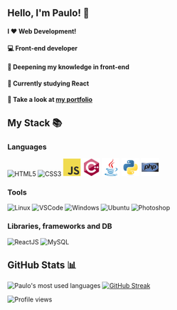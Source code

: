 ## Hello, I'm Paulo! 👋

#### I ❤️ Web Development!
#### 💻 Front-end developer
#### 🖖 Deepening my knowledge in front-end
#### 🌱 Currently studying React
#### 💼 Take a look at <a href="https://paulobacelar.github.io/">my portfolio</a> 
## My Stack 📚
<h3 align="left">Languages</h3>
<p align="left">
 <img src="https://cdn.jsdelivr.net/gh/devicons/devicon/icons/html5/html5-original.svg" alt="HTML5" width="40" height="40" />
 <img src="https://cdn.jsdelivr.net/gh/devicons/devicon/icons/css3/css3-original.svg" alt="CSS3" width="40" height="40" />
 <img src="https://raw.githubusercontent.com/devicons/devicon/master/icons/javascript/javascript-original.svg" alt="javascript" width="40" height="40"/>
 <img src="https://raw.githubusercontent.com/devicons/devicon/master/icons/cplusplus/cplusplus-original.svg" alt="cplusplus" width="40" height="40"/> 
 <img src="https://raw.githubusercontent.com/devicons/devicon/master/icons/java/java-original.svg" alt="java" width="40" height="40"/> 
 <img src="https://raw.githubusercontent.com/devicons/devicon/master/icons/python/python-original.svg" alt="python" width="40" height="40"/>
 <img src="https://raw.githubusercontent.com/devicons/devicon/master/icons/php/php-original.svg" alt="php" width="40" height="40"/>
</p>

<h3 align="left">Tools</h3>
<p align="left">
 <img src="https://cdn.jsdelivr.net/gh/devicons/devicon/icons/linux/linux-original.svg" alt="Linux" width="40" height="40" />
 <img src="https://cdn.jsdelivr.net/gh/devicons/devicon/icons/vscode/vscode-original.svg" alt="VSCode" width="40" height="40" />
 <img src="https://cdn.jsdelivr.net/gh/devicons/devicon/icons/windows8/windows8-original.svg" alt="Windows" width="40" height="40" />
 <img src="https://cdn.jsdelivr.net/gh/devicons/devicon/icons/ubuntu/ubuntu-plain.svg" alt="Ubuntu" width="40" height="40" />
 <img src="https://cdn.jsdelivr.net/gh/devicons/devicon/icons/photoshop/photoshop-plain.svg" alt="Photoshop" width="40" height="40" />
</p>

<h3 align="left">Libraries, frameworks and DB</h3>
<p align="left">
 <img src="https://cdn.jsdelivr.net/gh/devicons/devicon/icons/react/react-original.svg" alt="ReactJS" width="40" height="40" />
 <img src="https://cdn.jsdelivr.net/gh/devicons/devicon/icons/mysql/mysql-original-wordmark.svg" alt="MySQL" width="40" height="40" />
</p>

## **GitHub Stats 📊**

![Paulo's most used languages](https://github-readme-stats.vercel.app/api/top-langs/?username=paulobacelar&theme=tokyonight)
 [![GitHub Streak](http://github-readme-streak-stats.herokuapp.com?user=paulobacelar&theme=tokyonight)](https://git.io/streak-stats) 

![Profile views](https://komarev.com/ghpvc/?username=paulobacelar)
